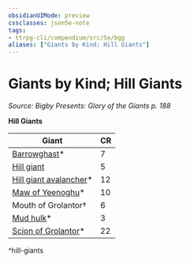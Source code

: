 ```yaml
---
obsidianUIMode: preview
cssclasses: json5e-note
tags:
- ttrpg-cli/compendium/src/5e/bgg
aliases: ["Giants by Kind; Hill Giants"]
---
```

# Giants by Kind; Hill Giants
*Source: Bigby Presents: Glory of the Giants p. 188* 

**Hill Giants**

| Giant | CR |
|-------|----|
| [Barrowghast](2-Mechanics/CLI/bestiary/undead/barrowghast-bgg.md)* | 7 |
| [Hill giant](2-Mechanics/CLI/bestiary/giant/hill-giant-xmm.md) | 5 |
| [Hill giant avalancher](2-Mechanics/CLI/bestiary/giant/hill-giant-avalancher-bgg.md)* | 12 |
| [Maw of Yeenoghu](2-Mechanics/CLI/bestiary/fiend/maw-of-yeenoghu-bgg.md)* | 10 |
| Mouth of Grolantor† | 6 |
| [Mud hulk](2-Mechanics/CLI/bestiary/elemental/mud-hulk-bgg.md)* | 3 |
| [Scion of Grolantor](2-Mechanics/CLI/bestiary/giant/scion-of-grolantor-bgg.md)* | 22 |
^hill-giants